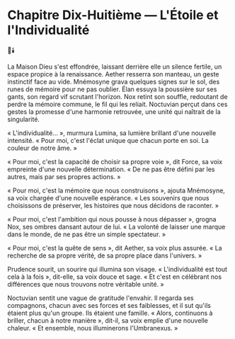 # Chapitre Dix-Huitième — L'Étoile et l'Individualité
🌌🕯️

La Maison Dieu s'est effondrée, laissant derrière elle un silence fertile, un espace propice à la renaissance. Aether resserra son manteau, un geste instinctif face au vide. Mnémosyne grava quelques signes sur le sol, des runes de mémoire pour ne pas oublier. Élan essuya la poussière sur ses gants, son regard vif scrutant l'horizon. Nox retint son souffle, redoutant de perdre la mémoire commune, le fil qui les reliait. Noctuvian perçut dans ces gestes la promesse d'une harmonie retrouvée, une unité qui naîtrait de la singularité.

« L'individualité… », murmura Lumina, sa lumière brillant d'une nouvelle intensité. « Pour moi, c'est l'éclat unique que chacun porte en soi. La couleur de notre âme. »

« Pour moi, c'est la capacité de choisir sa propre voie », dit Force, sa voix empreinte d'une nouvelle détermination. « De ne pas être défini par les autres, mais par ses propres actions. »

« Pour moi, c'est la mémoire que nous construisons », ajouta Mnémosyne, sa voix chargée d'une nouvelle espérance. « Les souvenirs que nous choisissons de préserver, les histoires que nous décidons de raconter. »

« Pour moi, c'est l'ambition qui nous pousse à nous dépasser », grogna Nox, ses ombres dansant autour de lui. « La volonté de laisser une marque dans le monde, de ne pas être un simple spectateur. »

« Pour moi, c'est la quête de sens », dit Aether, sa voix plus assurée. « La recherche de sa propre vérité, de sa propre place dans l'univers. »

Prudence sourit, un sourire qui illumina son visage. « L'individualité est tout cela à la fois », dit-elle, sa voix douce et sage. « Et c'est en célébrant nos différences que nous trouvons notre véritable unité. »

Noctuvian sentit une vague de gratitude l'envahir. Il regarda ses compagnons, chacun avec ses forces et ses faiblesses, et il sut qu'ils étaient plus qu'un groupe. Ils étaient une famille. « Alors, continuons à briller, chacun à notre manière », dit-il, sa voix emplie d'une nouvelle chaleur. « Et ensemble, nous illuminerons l'Umbranexus. »
